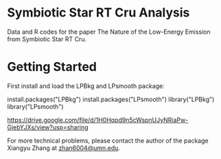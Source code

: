 # Symbiotic Star RT Cru Analysis
Data and R codes for the paper The Nature of the Low-Energy Emission from Symbiotic Star RT Cru. 


# Getting Started

First install and load the LPBkg and LPsmooth package:

install.packages("LPBkg")
install.packages("LPsmooth")
library("LPBkg")
library("LPsmooth")




https://drive.google.com/file/d/1H0Hqpd9n5cWspnUJyNRiaPw-GjebYJXs/view?usp=sharing




For more technical problems, please contact the author of the package Xiangyu Zhang at zhan6004@umn.edu.
